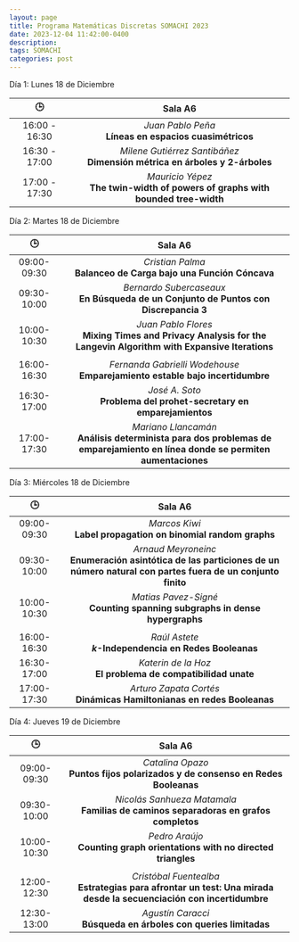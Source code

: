 ```yaml
---
layout: page
title: Programa Matemáticas Discretas SOMACHI 2023
date: 2023-12-04 11:42:00-0400
description: 
tags: SOMACHI
categories: post
---
```


Día 1:  Lunes 18 de Diciembre

| 🕒 | Sala A6 |
|:-:|:-:|
| 16:00 - 16:30 | *Juan Pablo Peña* <br> **Líneas en espacios cuasimétricos** |
| 16:30 - 17:00 | *Milene Gutiérrez Santibáñez* <br> **Dimensión métrica en árboles y 2-árboles** |
| 17:00 - 17:30 | *Mauricio Yépez* <br> **The twin-width of powers of graphs with bounded tree-width** |

Día 2:  Martes 18 de Diciembre

| 🕒 |  Sala A6 |
|:-:|:-:|
| 09:00-09:30  | *Cristian Palma* <br> **Balanceo de Carga bajo una Función Cóncava** |
| 09:30-10:00  | *Bernardo Subercaseaux* <br> **En Búsqueda de un Conjunto de Puntos con Discrepancia 3** |
| 10:00-10:30  | *Juan Pablo Flores* <br> **Mixing Times and Privacy Analysis for the Langevin Algorithm with Expansive Iterations** |
| | |
| 16:00-16:30  | *Fernanda Gabrielli Wodehouse* <br> **Emparejamiento estable bajo incertidumbre** |
| 16:30-17:00  | *José A. Soto* <br> **Problema del prohet-secretary en emparejamientos** |
| 17:00-17:30  | *Mariano Llancamán* <br> **Análisis determinista para dos problemas de emparejamiento en línea donde se permiten aumentaciones** |

Día 3:  Miércoles 18 de Diciembre

| 🕒 | Sala A6 |
|:-:|:-:|
| 09:00-09:30  | *Marcos Kiwi* <br> **Label propagation on binomial random graphs** |
| 09:30-10:00  | *Arnaud Meyroneinc* <br> **Enumeración asintótica de las particiones de un número natural con partes fuera de un conjunto finito** |
| 10:00-10:30  | *Matias Pavez-Signé* <br> **Counting spanning subgraphs in dense hypergraphs** |
| | |
| 16:00-16:30  | *Raúl Astete* <br> **$k$-Independencia en Redes Booleanas** |
| 16:30-17:00  | *Katerin de la Hoz* <br> **El problema de compatibilidad unate** |
| 17:00-17:30  | *Arturo Zapata Cortés* <br> **Dinámicas Hamiltonianas en redes Booleanas** |

Día 4: Jueves 19 de Diciembre

| 🕒 | Sala A6 |
|:-:|:-:|
| 09:00-09:30  | *Catalina Opazo* <br> **Puntos fijos polarizados y de consenso en Redes Booleanas** |
| 09:30-10:00  | *Nicolás Sanhueza Matamala* <br> **Familias de caminos separadoras en grafos completos** |
| 10:00-10:30  | *Pedro Araújo* <br> **Counting graph orientations with no directed triangles** |
| | |
| 12:00-12:30  | *Cristóbal Fuentealba* <br> **Estrategias para afrontar un test: Una mirada desde la secuenciación con incertidumbre** |
| 12:30-13:00  | *Agustín Caracci* <br> **Búsqueda en árboles con queries limitadas** |